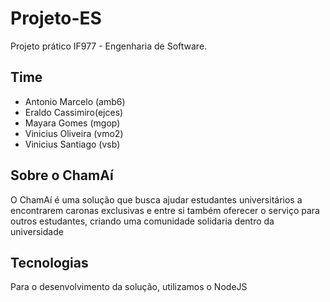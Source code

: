 # Projeto-ES
Projeto prático IF977 - Engenharia de Software.

## Time
- Antonio Marcelo (amb6)
- Eraldo Cassimiro(ejces)
- Mayara Gomes (mgop)
- Vinicius Oliveira (vmo2)
- Vinicius Santiago (vsb)

## Sobre o ChamAí
O ChamAí é uma solução que busca ajudar estudantes universitários a encontrarem caronas exclusivas e entre si também oferecer o serviço para outros estudantes, criando uma comunidade solidaria dentro da universidade  

## Tecnologias
Para o desenvolvimento da solução, utilizamos o NodeJS 


